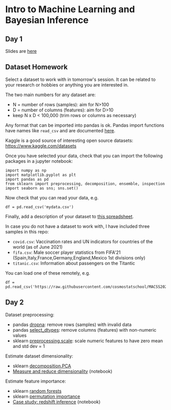 # Intro to Machine Learning and Bayesian Inference

## Day 1

Slides are [here](https://docs.google.com/presentation/d/1IPAVxFkwyQwCEpC-KfvTOrnxoUKN2IxIK6NVmyXqM2U/edit?usp=sharing)

## Dataset Homework

Select a dataset to work with in tomorrow's session. It can be related to your research or hobbies or anything you are interested in.

The two main numbers  for any dataset are:
 - N = number of rows (samples): aim for N>100
 - D = number of columns (features): aim for D>10
 - keep N x D < 100,000 (trim rows or columns as necessary)

Any format that can be imported into pandas is ok. Pandas import functions have names like `read_csv` and are documented [here](https://pandas.pydata.org/pandas-docs/stable/user_guide/io.html).

Kaggle is a good source of interesting open source datasets: https://www.kaggle.com/datasets

Once you have selected your data, check that you can import the following packages in a jupyter notebook:
```
import numpy as np
import matplotlib.pyplot as plt
import pandas as pd
from sklearn import preprocessing, decomposition, ensemble, inspection
import seaborn as sns; sns.set()
```
Now check that you can read your data,  e.g.
```
df = pd.read_csv('mydata.csv')
```
Finally, add a description of your dataset to [this spreadsheet](https://docs.google.com/spreadsheets/d/1dhorqsz6x0zLBpXBQPWi0Z16raU4V60z1fAinApjIlU/edit?usp=sharing).

In case you do not have a dataset to work with, I have included three samples in this repo:
 - `covid.csv`: Vaccination rates and UN indicators for countries of the world (as of June 2021)
 - `fifa.csv`: Male soccer player statistics from FIFA'21 (Spain,Italy,France,Germany,England,Mexico 1st divisions only)
 - `titanic.csv`: Information about passengers on the Titantic

You can load one of these remotely, e.g.
```
df = pd.read_csv('https://raw.githubusercontent.com/cosmostatschool/MACSS2021/main/BayesianInference_ML_Kirkby/covid.csv')
```

## Day 2

Dataset preprocessing:
 - pandas [dropna](https://pandas.pydata.org/docs/reference/api/pandas.DataFrame.dropna.html): remove rows (samples) with invalid data
 - pandas [select_dtypes](https://pandas.pydata.org/pandas-docs/stable/reference/api/pandas.DataFrame.select_dtypes.html): remove columns (features) with non-numeric values
 - sklearn [preprocessing.scale](https://scikit-learn.org/stable/modules/generated/sklearn.preprocessing.scale.html): scale numeric features to have zero mean and std dev = 1

Estimate dataset dimensionality:
 - sklearn [decomposition.PCA](https://scikit-learn.org/stable/modules/generated/sklearn.decomposition.PCA.html)
 - [Measure and reduce dimensionality](https://nbviewer.jupyter.org/github/dkirkby/MachineLearningStatistics/blob/master/notebooks/Dimensionality.ipynb) (notebook)

Estimate feature importance:
 - sklearn [random forests](https://scikit-learn.org/stable/modules/ensemble.html#forest)
 - sklearn [permutation importance](https://scikit-learn.org/stable/modules/permutation_importance.html)
 - [Case study: redshift inference](https://nbviewer.jupyter.org/github/dkirkby/MachineLearningStatistics/blob/master/notebooks/Redshift.ipynb) (notebook)

